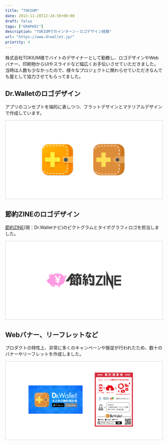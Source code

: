 ```yaml
---
title: "TOKIUM"
date: 2013-11-28T22:24:59+09:00
draft: false
tags: ["GRAPHIC"]
description: "TOKIUMでのインターン・ロゴデザイン経験"
url: "https://www.drwallet.jp/"
priority: 4
---
```


株式会社TOKIUM様でバイトのデザイナーとして勤務し、ロゴデザインやWebバナー、印刷物からUIやスライドなど幅広くお手伝いさせていただきました。当時は人数も少なかったので、様々なプロジェクトに関わらせていただきなんでも屋として協力させてもらってました。


## Dr.Walletのロゴデザイン
アプリのコンセプトを端的に表しつつ、フラットデザインとマテリアルデザインで作成しています。

![ロゴ](./dr.png)

## 節約ZINEのロゴデザイン
[節約ZINE](https://www.drwallet.jp/navi/)(現：Dr.Walletナビ)のピクトグラムとタイポグラフィロゴを担当しました。

![ロゴ](./zine.png)

## Webバナー、リーフレットなど
プロダクトの特性上、非常に多くのキャンペーンや販促が行われたため、数十のバナーやリーフレットを作成しました。

![ビラ](./bira.png)
